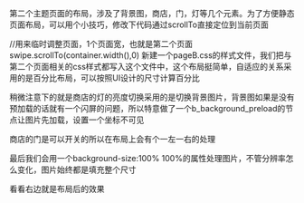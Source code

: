 第二个主题页面的布局，涉及了背景图，商店，门，灯等几个元素。为了方便静态页面布局，可以用个小技巧，修改下代码通过scrollTo直接定位到当前页面

//用来临时调整页面，1个页面宽，也就是第二个页面
swipe.scrollTo(container.width(),0)
新建一个pageB.css的样式文件，我们把与第二个页面相关的css样式都写入这个文件中，这个布局挺简单，自适应的关系采用的是百分比布局，可以按照UI设计的尺寸计算百分比

稍微注意下的就是商店的灯的亮度切换采用的是切换背景图片，背景图如果是没有预加载的话就有一个闪屏的问题，所以特意做了一个b_background_preload的节点让图片先加载，设置一个坐标不可见

商店的门是可以开关的所以在布局上会有个一左一右的处理

最后我们会用一个background-size:100% 100%的属性处理图片，不管分辨率怎么变化，图片始终都是填充整个尺寸

看看右边就是布局后的效果
